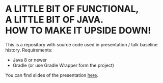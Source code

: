 A LITTLE BIT OF FUNCTIONAL,<BR>A LITTLE BIT OF JAVA.<BR>HOW TO MAKE IT UPSIDE DOWN!
=

This is a repository with source code used in presentation / talk baseline history.
Requirements:
- Java 8 or newer
- Gradle (or use Gradle Wrapper form the project)

You can find slides of the presentation [here](https://docs.google.com/presentation/d/e/2PACX-1vSf_LpWqFOtGErygWRMRHEQ53eD07wjrEUZU6Hl3TNbiZ_Be--y7mlz6bV_zUjgrUCcDh5jSZXjQrlc/pub?start=true&loop=false&delayms=3000).